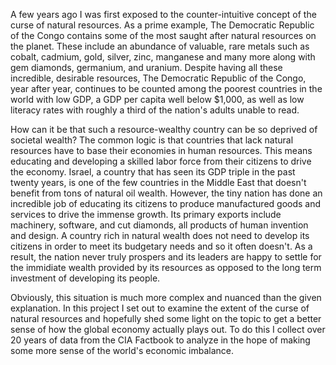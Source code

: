 A few years ago I was first exposed to the counter-intuitive concept of the curse of natural resources. As a prime example, The Democratic Republic of the Congo 
contains some of the most saught after natural resources on the planet. These include an abundance of valuable, rare metals such as cobalt, cadmium, gold, silver, 
zinc, manganese and many more along with gem diamonds, germanium, and uranium. Despite having all these incredible, desirable resources, The Democratic Republic of
the Congo, year after year, continues to be counted among the poorest countries in the world with low GDP, a GDP per capita well below $1,000, 
as well as low literacy rates with roughly a third of the nation's adults unable to read.  
  
How can it be that such a resource-wealthy country can be so deprived of societal wealth? The common logic is that countries that lack natural resources have to 
base their economies in human resources. This means educating and developing a skilled labor force from their citizens to drive the economy. Israel, a country that 
has seen its GDP triple in the past twenty years, is one of the few countries in the Middle East that doesn't benefit from tons of natural oil wealth. However, 
the tiny nation has done an incredible job of educating its citizens to produce manufactured goods and services to drive the immense growth. Its primary exports 
include machinery, software, and cut diamonds, all products of human invention and design. A country rich in natural wealth does not need to develop its citizens 
in order to meet its budgetary needs and so it often doesn't. As a result, the nation never truly prospers and its leaders are happy to settle for the immidiate 
wealth provided by its resources as opposed to the long term investment of developing its people.  
  
Obviously, this situation is much more complex and nuanced than the given explanation. In this project I set out to examine the extent of the curse of natural resources 
and hopefully shed some light on the topic to get a better sense of how the global economy actually plays out. To do this I collect over 20 years of data from the 
CIA Factbook to analyze in the hope of making some more sense of the world's economic imbalance. 
